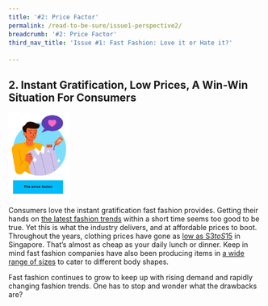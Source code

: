 ```yaml
---
title: '#2: Price Factor'
permalink: /read-to-be-sure/issue1-perspective2/
breadcrumb: '#2: Price Factor'
third_nav_title: 'Issue #1: Fast Fashion: Love it or Hate it?'

---
```


## 2. Instant Gratification, Low Prices, A Win-Win Situation For Consumers     

<img src="../images/rtbs-01b-perspective2.JPG" style="zoom:33%;" />

Consumers love the instant gratification fast fashion provides. Getting their hands on [the latest fashion trends](https://www.drapersonline.com/news/how-the-desire-for-instant-gratification-is-shaping-retail) within a short time seems too good to be true. Yet this is what the industry delivers, and at affordable prices to boot. Throughout the years, clothing prices have gone as [low as S$3 to S$15](https://www.channelnewsasia.com/cnainsider/true-cost-demand-cheap-clothes-fast-fashion-industry-environment-220706) in Singapore. That’s almost as cheap as your daily lunch or dinner. Keep in mind fast fashion companies have also been producing items in [a wide range of sizes](https://ww.fashionnetwork.com/news/Mango-completes-violeta-integration-shein-tops-plus-size-inclusivity-list,1327389.html) to cater to different body shapes.

Fast fashion continues to grow to keep up with rising demand and rapidly changing fashion trends. One has to stop and wonder what the drawbacks are?

